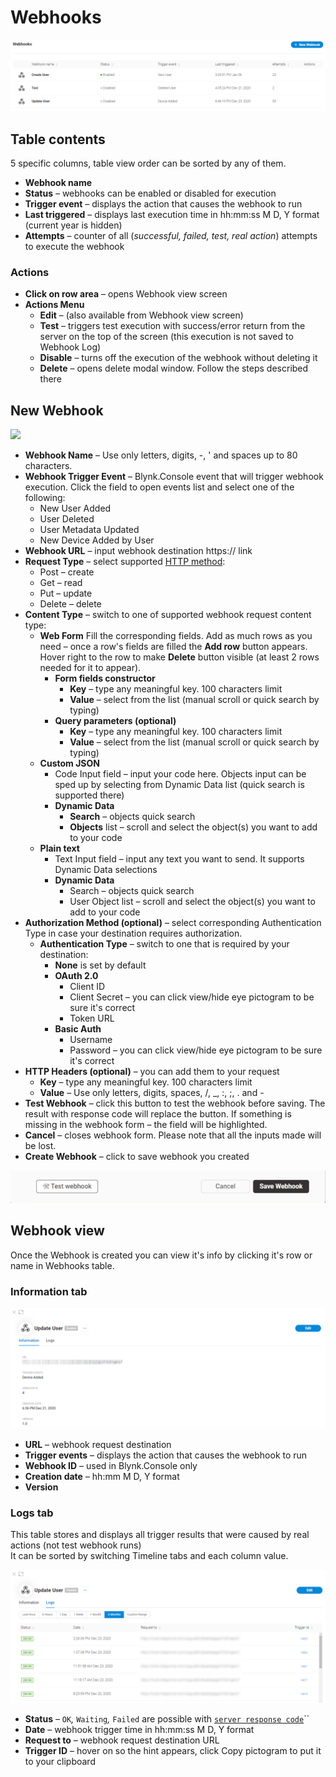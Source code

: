 # Webhooks

![](../../../.gitbook/assets/webhooks.png)

## Table contents

5 specific columns, table view order can be sorted by any of them.

* **Webhook name**
* **Status** _–_ webhooks can be enabled or disabled for execution
* **Trigger event** – displays the action that causes the webhook to run
* **Last triggered** – displays last execution time in hh:mm:ss M D, Y format \(current year is hidden\)
* **Attempts** – counter of all \(_successful, failed, test, real action_\) attempts to execute the webhook

### Actions

* **Click on row area** – opens Webhook view screen
* **Actions Menu**
  * **Edit** – \(also available from Webhook view screen\)
  * **Test** – triggers test execution with success/error return from the server on the top of the screen \(this execution is not saved to Webhook Log\)
  * **Disable** – turns off the execution of the webhook without deleting it
  * **Delete** – opens delete modal window. Follow the steps described there 

## New Webhook

![](../../../.gitbook/assets/new-webhook.gif)

* **Webhook Name** – Use only letters, digits, -, ' and spaces up to 80 characters. 
* **Webhook Trigger Event** – Blynk.Console event that will trigger webhook execution. Click the field to open events list and select one of the following:
  * New User Added
  * User Deleted
  * User Metadata Updated
  * New Device Added by User 
* **Webhook URL** – input webhook destination https:// link  
* **Request Type** – select supported [HTTP method](https://www.restapitutorial.com/lessons/httpmethods.html):
  * Post – create
  * Get – read
  * Put – update
  * Delete – delete 
* **Content Type** – switch to one of supported webhook request content type: 
  * **Web Form**  Fill the corresponding fields.  Add as much rows as you need – once a row's fields are filled the **Add row** button appears. Hover right to the row to make **Delete** button visible \(at least 2 rows needed for it to appear\).
    * **Form fields constructor**
      * **Key** – type any meaningful key. 100 characters limit
      * **Value** – select from the list \(manual scroll or quick search by typing\)
    * **Query parameters \(optional\)**
      * **Key** – type any meaningful key. 100 characters limit
      * **Value** – select from the list \(manual scroll or quick search by typing\) 
  * **Custom JSON**
    * Code Input field – input your code here. Objects input can be sped up by selecting from Dynamic Data list \(quick search is supported there\)
    * **Dynamic Data**
      * **Search** – objects quick search 
      * **Objects** list – scroll and select the object\(s\) you want to add to your code
  * **Plain text**
    * Text Input field – input any text you want to send. It supports Dynamic Data selections
    * **Dynamic Data**
      * Search – objects quick search
      * User Object list – scroll and select the object\(s\) you want to add to your code
* **Authorization Method \(optional\)** – select corresponding Authentication Type in case your destination requires authorization.
  * **Authentication Type** – switch to one that is required by your destination:
    * **None** is set by default
    * **OAuth 2.0**
      * Client ID 
      * Client Secret – you can click view/hide eye pictogram to be sure it's correct
      * Token URL
    * **Basic Auth**
      * Username
      * Password – you can click view/hide eye pictogram to be sure it's correct
* **HTTP Headers \(optional\)** – you can add them to your request
  * **Key** – type any meaningful key. 100 characters limit
  * **Value** – Use only letters, digits, spaces, /, \_, :, ;, . and - 
* **Test Webhook** – click this button to test the webhook before saving. The result with response code will replace the button. If something is missing in the webhook form – the field will be highlighted.
* **Cancel** – closes webhook form. Please note that all the inputs made will be lost.
* **Create Webhook** – click to save webhook you created

![](../../../.gitbook/assets/test-webhook.gif)

## Webhook view

Once the Webhook is created you can view it's info by clicking it's row or name in Webhooks table.

### Information tab

![Information tab](../../../.gitbook/assets/webhook_view.png)

* **URL** – webhook request destination 
* **Trigger events** – displays the action that causes the webhook to run
* **Webhook ID** – used in Blynk.Console only 
* **Creation date** – hh:mm M D, Y format
* **Version**

### Logs tab

This table stores and displays all trigger results that were caused by real actions \(not test webhook runs\)  
It can be sorted by switching Timeline tabs and each column value.

![Logs table](../../../.gitbook/assets/webhook_log.png)

* **Status** – `OK`_,_ `Waiting`_,_ `Failed` are possible with [`server response code`](https://developer.mozilla.org/en-US/docs/Web/HTTP/Status)\`\`
* **Date** – webhook trigger time in hh:mm:ss M D, Y format 
* **Request to** – webhook request destination URL
* **Trigger ID** – hover on so the hint appears, click Copy pictogram to put it to your clipboard

